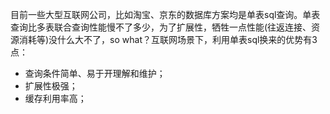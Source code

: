 目前一些大型互联网公司，比如淘宝、京东的数据库方案均是单表sql查询。单表查询比多表联合查询性能慢不了多少，为了扩展性，牺牲一点性能(往返连接、资源消耗等)没什么大不了，so what？互联网场景下，利用单表sql换来的优势有3点：

- 查询条件简单、易于开理解和维护；
- 扩展性极强；
- 缓存利用率高；
